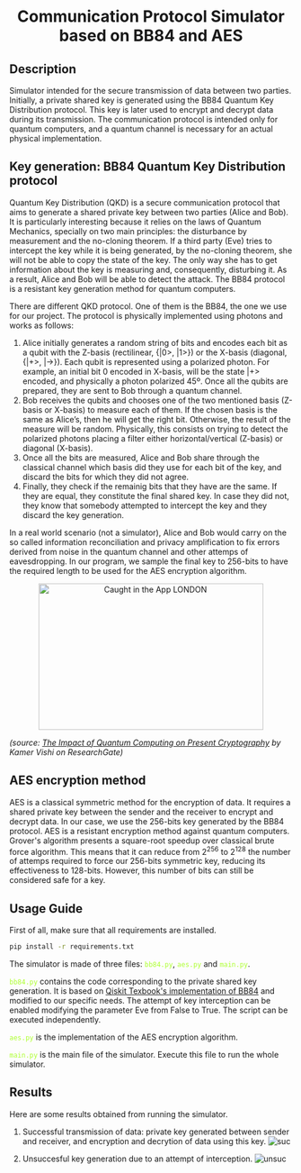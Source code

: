 <h1 align="center"> Communication Protocol Simulator based on BB84 and AES </h1>

## Description
Simulator intended for the secure transmission of data between two parties. Initially, a private shared key is generated using the BB84 Quantum Key Distribution protocol. This key is later used to encrypt and decrypt data during its transmission. The communication protocol is intended only for quantum computers, and a quantum channel is necessary for an actual physical implementation.

## Key generation: BB84 Quantum Key Distribution protocol

Quantum Key Distribution (QKD) is a secure communication protocol that aims to generate a shared private key between two parties (Alice and Bob). It is particularly interesting because it relies on the laws of Quantum Mechanics, specially on two main principles: the disturbance by measurement and the no-cloning theorem. If a third party (Eve) tries to intercept the key while it is being generated, by the no-cloning theorem, she will not be able to copy the state of the key. The only way she has to get information about the key is measuring and, consequently, disturbing it. As a result, Alice and Bob will be able to detect the attack. The BB84 protocol is a resistant key generation method for quantum computers.

There are different QKD protocol. One of them is the BB84, the one we use for our project. The protocol is physically implemented using photons and works as follows:

1. Alice initially generates a random string of bits and encodes each bit as a qubit with the Z-basis (rectilinear, {|0>, |1>}) or the X-basis (diagonal, {|+>, |->}). Each qubit is represented using a polarized photon. For example, an initial bit 0 encoded in X-basis, will be the state |+> encoded, and physically a photon polarized 45º. Once all the qubits are prepared, they are sent to Bob through a quantum channel.
2. Bob receives the qubits and chooses one of the two mentioned basis (Z-basis or X-basis) to measure each of them. If the chosen basis is the same as Alice’s, then he will get the right bit. Otherwise, the result of the measure will be random. Physically, this consists on trying to detect the polarized photons placing a filter either horizontal/vertical (Z-basis) or diagonal (X-basis).
3. Once all the bits are measured, Alice and Bob share through the classical channel which basis did they use for each bit of the key, and discard the bits for which they did not agree.
4. Finally, they check if the remainig bits that they have are the same. If they are equal, they constitute the final shared key. In case they did not, they know that somebody attempted to intercept the key and they discard the key generation.

In a real world scenario (not a simulator), Alice and Bob would carry on the so called information reconciliation and privacy amplification to fix errors derived from noise in the quantum channel and other attemps of eavesdropping. 
In our program, we sample the final key to 256-bits to have the required length to be used for the AES encryption algorithm.


<p align="center">
  <a data-flickr-embed="true" data-header="true" href="https://www.researchgate.net/figure/Key-exchange-in-the-BB84-protocol-implemented-with-polarization-of-photons-adapted-from_fig1_324115273" title="">
    <img src="https://github.com/Jpark99/Quantum_Security/assets/10427379/257c7751-839a-42ac-a252-b19378e0b12f" width="400" height="260" alt="Caught in the App LONDON">
  </a>
</p>

_(source: [The Impact of Quantum Computing on Present Cryptography](https://www.researchgate.net/figure/Key-exchange-in-the-BB84-protocol-implemented-with-polarization-of-photons-adapted-from_fig1_324115273) by Kamer Vishi on ResearchGate)_


## AES encryption method
AES is a classical symmetric method for the encryption of data. It requires a shared private key between the sender and the receiver to encrypt and decrypt data. In our case, we use the 256-bits key generated by the BB84 protocol. AES is a resistant encryption method against quantum computers. Grover's algorithm presents a square-root speedup over classical brute force algorithm. This means that it can reduce from 2<sup>256</sup> to 2<sup>128</sup> the number of attemps required to force our 256-bits symmetric key, reducing its effectiveness to 128-bits. However, this number of bits can still be considered safe for a key.

## Usage Guide

First of all, make sure that all requirements are installed.

```bash
pip install -r requirements.txt
```

The simulator is made of three files: <code style="color : greenyellow">bb84.py</code>, <code style="color : greenyellow">aes.py</code> and <code style="color : greenyellow">main.py</code>.

<code style="color : greenyellow">bb84.py</code> contains the code corresponding to the private shared key generation. It is based on [Qiskit Texbook's implementation of BB84](https://github.com/Qiskit/textbook/blob/main/notebooks/ch-algorithms/quantum-key-distribution.ipynb) and modified to our specific needs. The attempt of key interception can be enabled modifying the parameter Eve from False to True. The script can be executed independently.

<code style="color : greenyellow">aes.py</code> is the implementation of the AES encryption algorithm.

<code style="color : greenyellow">main.py</code> is the main file of the simulator. Execute this file to run the whole simulator.

## Results
Here are some results obtained from running the simulator.

1. Successful transmission of data: private key generated between sender and receiver, and encryption and decrytion of data using this key.
![suc](https://github.com/Jpark99/Quantum_Security/assets/144547977/7d6586f9-6835-414f-bb99-49bb39833a39)

2. Unsuccesful key generation due to an attempt of interception.
![unsuc](https://github.com/Jpark99/Quantum_Security/assets/144547977/2bd5ee4a-7383-497b-bded-9238f8ffc8bf)

